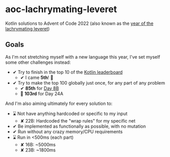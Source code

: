 # aoc-lachrymating-leveret

Kotlin solutions to Advent of Code 2022 (also known as
the [year of the lachrymating leveret](https://twitter.com/terryandrob/status/1466043256391753733))

## Goals

As I'm not stretching myself with a new language this year, I've set myself some other challenges instead:

- ✔ Try to finish in the top 10 of
  the [Kotlin leaderboard](https://adventofcode.com/2022/leaderboard/private/view/236080)
    - ✔ I came **5th**! 🎉
- ✔ Try to make the top 100 globally just once, for any part of any problem
    - ✔ **85th** for [Day 8B](https://adventofcode.com/2022/leaderboard/day/8)
    - 🤏 **103rd** for Day 24A

And I'm also aiming ultimately for every solution to:

- ⌛ Not have anything hardcoded or specific to my input
    - ✘ 22B: Hardcoded the "wrap rules" for my specific net
- ✔ Be implemented as functionally as possible, with no mutation
- ✔ Run without any crazy memory/CPU requirements
- ⌛ Run in <500ms (each part)
    - ✘ 16B: ~5000ms
    - ✘ 23B: ~1800ms